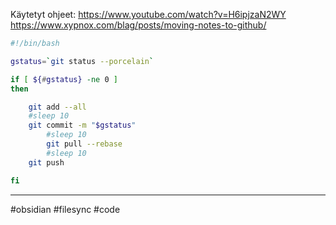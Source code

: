 Käytetyt ohjeet:
https://www.youtube.com/watch?v=H6ipjzaN2WY
https://www.xypnox.com/blag/posts/moving-notes-to-github/

```bash
#!/bin/bash

gstatus=`git status --porcelain`

if [ ${#gstatus} -ne 0 ]
then

    git add --all
    #sleep 10
    git commit -m "$gstatus"
		#sleep 10
		git pull --rebase
		#sleep 10
    git push

fi
```

---
#obsidian #filesync #code